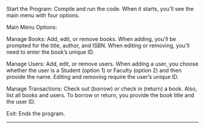 Start the Program:
Compile and run the code. When it starts, you'll see the main menu with four options.

Main Menu Options:

Manage Books:
Add, edit, or remove books.
When adding, you'll be prompted for the title, author, and ISBN.
When editing or removing, you'll need to enter the book’s unique ID.

Manage Users:
Add, edit, or remove users.
When adding a user, you choose whether the user is a Student (option 1) or Faculty (option 2) and then provide the name.
Editing and removing require the user’s unique ID.

Manage Transactions:
Check out (borrow) or check in (return) a book.
Also, list all books and users.
To borrow or return, you provide the book title and the user ID.

Exit:
Ends the program.

----------------------